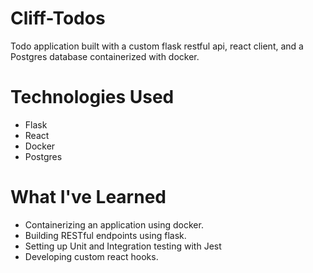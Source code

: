 # Cliff-Todos

Todo application built with a custom flask restful api, react client, and a Postgres database containerized with docker.

# Technologies Used

- Flask
- React
- Docker
- Postgres

# What I've Learned

- Containerizing an application using docker.
- Building RESTful endpoints using flask.
- Setting up Unit and Integration testing with Jest
- Developing custom react hooks.
